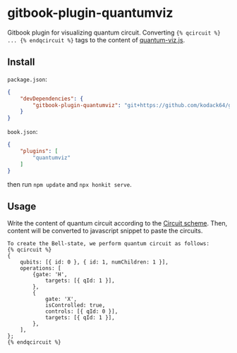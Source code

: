 # gitbook-plugin-quantumviz
Gitbook plugin for visualizing quantum circuit.
Converting `{% qcircuit %} ... {% endqcircuit %}` tags to the content of [quantum-viz.js](https://github.com/microsoft/quantum-viz.js).

## Install

`package.json`:

```json
{
    "devDependencies": {
        "gitbook-plugin-quantumviz": "git+https://github.com/kodack64/gitbook-plugin-quantumviz",
    }
}
```

`book.json`:

```json
{
	"plugins": [
		"quantumviz"
	]
}
```

then run `npm update` and `npx honkit serve`.

## Usage

Write the content of quantum circuit according to the [Circuit scheme](https://github.com/microsoft/quantum-viz.js/wiki/API-schema-reference). Then, content will be converted to javascript snippet to paste the circuits.

```
To create the Bell-state, we perform quantum circuit as follows:
{% qcircuit %}
{
    qubits: [{ id: 0 }, { id: 1, numChildren: 1 }],
    operations: [
        {gate: 'H',
            targets: [{ qId: 1 }],
        },
        {
            gate: 'X',
            isControlled: true,
            controls: [{ qId: 0 }],
            targets: [{ qId: 1 }],
        },
    ],
};
{% endqcircuit %}
```
